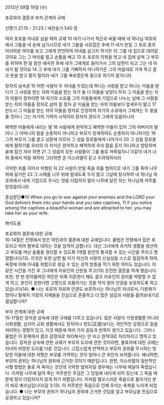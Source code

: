 2012년 09월 19일 (수)

포로와의 결혼과 부자 관계의 규례



신명기 21:10 - 21:23 / 새찬송가 540 장


여자 포로를 아내로 삼을 때의 규례 
10 네가 나가서 적군과 싸울 때에 네 하나님 여호와께서 그들을 네 손에 넘기시므로 네가 그들을 사로잡은 후에 11 네가 만일 그 포로 중의 아리따운 여자를 보고 그에게 연연하여 아내를 삼고자 하거든 12 그를 네 집으로 데려갈 것이요 그는 그 머리를 밀고 손톱을 베고 13 또 포로의 의복을 벗고 네 집에 살며 그 부모를 위하여 한 달 동안 애곡한 후에 네가 그에게로 들어가서 그의 남편이 되고 그는 네 아내가 될 것이요 14 그 후에 네가 그를 기뻐하지 아니하거든 그의 마음대로 가게 하고 결코 돈을 받고 팔지 말지라 네가 그를 욕보였은즉 종으로 여기지 말지니라

장자의 상속권 
15 어떤 사람이 두 아내를 두었는데 하나는 사랑을 받고 하나는 미움을 받다가 그 사랑을 받는 자와 미움을 받는 자가 둘 다 아들을 낳았다 하자 그 미움을 받는 자의 아들이 장자이면 16 자기의 소유를 그의 아들들에게 기업으로 나누는 날에 그 사랑을 받는 자의 아들을 장자로 삼아 참 장자 곧 미움을 받는 자의 아들보다 앞세우지 말고 17 반드시 그 미움을 받는 자의 아들을 장자로 인정하여 자기의 소유에서 그에게는 두 몫을 줄 것이니 그는 자기의 기력의 시작이라 장자의 권리가 그에게 있음이니라

패역한 아들에게 내리는 벌 
18 사람에게 완악하고 패역한 아들이 있어 그의 아버지의 말이나 그 어머니의 말을 순종하지 아니하고 부모가 징계하여도 순종하지 아니하거든 19 그의 부모가 그를 끌고 성문에 이르러 그 성읍 장로들에게 나아가서 20 그 성읍 장로들에게 말하기를 우리의 이 자식은 완악하고 패역하여 우리 말을 듣지 아니하고 방탕하며 술에 잠긴 자라 하면 21 그 성읍의 모든 사람들이 그를 돌로 쳐죽일지니 이같이 네가 너희 중에서 악을 제하라 그리하면 온 이스라엘이 듣고 두려워하리라

극악한 죄를 지어서 처형된 자
22 사람이 만일 죽을 죄를 범하므로 네가 그를 죽여 나무 위에 달거든 23 그 시체를 나무 위에 밤새도록 두지 말고 그날에 장사하여 네 하나님 여호와께서 네게 기업으로 주시는 땅을 더럽히지 말라 나무에 달린 자는 하나님께 저주를 받았음이니라

중심문단●10 When you go to war against your enemies and the LORD your God delivers them into your hands and you take captives, 11 if you notice among the captives a beautiful woman and are attracted to her, you may take her as your wife.

해석도움





포로와의 결혼에 대한 규례  
10-14절은 전쟁에서 얻은 여인과의 결혼에 대한 규례입니다. 율법은 전쟁에서 잡은 포로라고 하여 함부로 대하는 것을 엄격히 금합니다. 대신 그녀에게 과거의 생활을 청산하고 부모를 떠난 슬픔을 정리할 수 있도록 1개월 동안의 통곡할 수 있는 시간을 주라고 명령합니다(13). 이것은 또한 남편 될 자가 자신의 사랑의 신실성을 스스로 점검하게 하여, 욕정에 의해 아내를 취함으로 생길 수 있는 성적 방종을 막기 위한 의미도 있습니다. 이 같은 시간을 가진 후 그녀에게 자유인의 신분을 주고(13) 온전한 결혼을 하게 했습니다. 또한, 한 번 받아들여진 여인은 비록 이혼한다 해도 결코 자유인의 권리를 박탈할 수 없게 하고, 본인이 원한다면 고향으로 되돌아가는 것을 막지 않아 인권을 보호하도록 하고 있습니다(14).
● 나는 포로의 자유와 인권도 보호하시는 하나님의 자녀로서, 다문화가정이나 탈북자 가정의 지체들을 진심으로 존중하고 더 많은 섬김과 사랑을 흘려보내기로 결심합니까?

부자 관계에 대한 규례  
15-17절은 장자권 상속에 대한 규례를 다루고 있습니다. 많은 사람이 가정생활뿐 아니라 사회생활, 심지어 교회 생활에서도 원칙이나 정도(正道)보다는 개인적인 감정으로 일을 처리하는 경향이 있고, 이것 때문에 여러 가지 갈등과 반목이 생기고 있습니다. 그러나 율법은 이 문제에서 결코 감정대로 처리해서는 안 되고 원칙대로 처리하라고 명하고 있습니다. 장자권 상속에 관한 규례가 부모의 도리에 관한 것이라면, 불효자에 대한 규례는 자녀의 마땅한 도리를 다룬 것입니다. 고집스럽게 반역하고 부모의 권위를 무시하는 방탕한 아들에 대한 처형은 부모를 거역하는 것이 얼마나 큰 죄인지 보여줍니다. 왜냐하면, 부모의 권위는 하나님의 권위에 근거한 것이기 때문입니다. 한편, 이스라엘의 일반적인 사형 방법은 돌로 쳐 죽이는 것인데 극악한 범죄자일 경우에는 나무에 매달아 죽였습니다. 이처럼 나무에 달려 죽는 저주받은 주검은 그 당일에 내리게 되어 있는데 그 죽음 때문에 땅이 더럽혀지지 않게 하기 위함입니다. 이처럼 혐오스러운 죽음으로 돌아가신 분이 바로 예수님입니다(갈 3:13). 이 저주받은 죽음으로 인해 우리는 축복을 누리게 되었습니다.
● 나는 부모의 권위가 하나님의 권위에 근거한 것임을 알고 부모님을 진심으로 공경하고 있습니까?